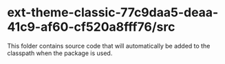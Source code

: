 # ext-theme-classic-77c9daa5-deaa-41c9-af60-cf520a8fff76/src

This folder contains source code that will automatically be added to the classpath when
the package is used.
